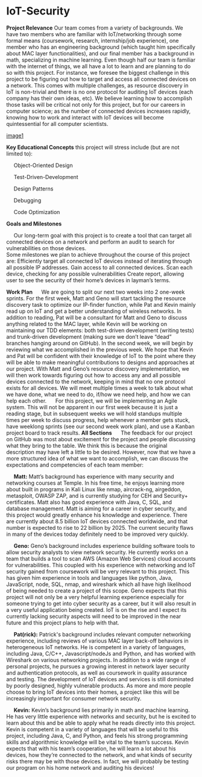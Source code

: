 # IoT-Security

**Project Relevance**
Our team comes from a variety of backgrounds. We have two members who are familiar with IoT/networking through some formal means (coursework, research, internship/job experience), one member who has an engineering background (which taught him specifically about MAC layer functionalities), and our final member has a background in math, specializing in machine learning. Even though half our team is familiar with the internet of things, we all have a lot to learn and are planning to do so with this project. For instance, we foresee the biggest challenge in this project to be figuring out how to target and access all connected devices on a network. This comes with multiple challenges, as resource discovery in IoT is non-trivial and there is no one protocol for auditing IoT devices (each company has their own ideas, etc). We believe learning how to accomplish those tasks will be critical not only for this project, but for our careers in computer science; as the number of connected devices increases rapidly, knowing how to work and interact with IoT devices will become quintessential for all computer scientists. 

[image1](chart.png)

**Key Educational Concepts** this project will stress include (but are not limited to):

&nbsp;&nbsp;&nbsp;&nbsp;&nbsp;Object-Oriented Design

&nbsp;&nbsp;&nbsp;&nbsp;&nbsp;Test-Driven-Development

&nbsp;&nbsp;&nbsp;&nbsp;&nbsp;Design Patterns

&nbsp;&nbsp;&nbsp;&nbsp;&nbsp;Debugging

&nbsp;&nbsp;&nbsp;&nbsp;&nbsp;Code Optimization
		
**Goals and Milestones**

&nbsp;&nbsp;&nbsp;&nbsp;&nbsp;Our long-term goal with this project is to create a tool that can target all connected devices on a network and perform an audit to search for vulnerabilities on those devices.	
Some milestones we plan to achieve throughout the course of this project are:
Efficiently target all connected IoT devices instead of iterating through all possible IP addresses.
Gain access to all connected devices.
Scan each device, checking for any possible vulnerabilities
Create report, allowing user to see the security of their home’s devices in layman’s terms. 

**Work Plan**
&nbsp;&nbsp;&nbsp;&nbsp;&nbsp;We are going to split our next two weeks into 2 one-week sprints. For the first week, Matt and Geno will start tackling the resource discovery task to optimize our IP-finder function, while Pat and Kevin mainly read up on IoT and get a better understanding of wireless networks. In addition to reading, Pat will be a consultant for Matt and Geno to discuss anything related to the MAC layer, while Kevin will be working on maintaining our TDD elements: both test-driven development (writing tests) and trunk-driven development (making sure we don’t leave “dead” branches hanging around on GitHub).
In the second week, we will begin by reviewing what we accomplished in the previous week. We hope that Kevin and Pat will be confident with their knowledge of IoT to the point where they will be able to make meaningful contributions to designs and approaches at our project. With Matt and Geno’s resource discovery implementation, we will then work towards figuring out how to access any and all possible devices connected to the network, keeping in mind that no one protocol exists for all devices. We will meet multiple times a week to talk about what we have done, what we need to do, if/how we need help, and how we can help each other. 
&nbsp;&nbsp;&nbsp;&nbsp;&nbsp;For this project, we will be implementing an Agile system. This will not be apparent in our first week because it is just a reading stage, but in subsequent weeks we will hold standups multiple times per week to discuss progress, help whenever a member gets stuck, have weeklong sprints (see our second week work plan), and use a Kanban project board to track results.
**All Sections**
&nbsp;&nbsp;&nbsp;&nbsp;&nbsp;The feedback for our project on GitHub was most about excitement for the project and people discussing what they bring to the table. We think this is because the original description may have left a little to be desired. However, now that we have a more structured idea of what we want to accomplish, we can discuss the expectations and competencies of each team member:

&nbsp;&nbsp;&nbsp;&nbsp;&nbsp;**Matt:** Matt’s background has experience with many security and networking courses at Temple. In his free time, he enjoys learning more about built in programs in Kali Linux like nmap, aircrack-ng, airgeddon, metasploit, OWASP ZAP, and is currently studying for CEH and Security+ certificates. Matt also has good experience with Java, C, SQL, and database management. Matt is aiming for a career in cyber security, and this project would greatly enhance his knowledge and experience. There are currently about 8.5 billion IoT devices connected worldwide, and that number is expected to rise to 22 billion by 2025. The current security flaws in many of the devices today definitely need to be improved very quickly.  

&nbsp;&nbsp;&nbsp;&nbsp;&nbsp;**Geno:** Geno’s background includes experience building software tools to allow security analysts to view network security. He currently works on a team that builds a tool to scan AWS (Amazon Web Services) cloud accounts for vulnerabilities. This coupled with his experience with networking and IoT security gained from coursework will be very relevant to this project. This has given him experience in tools and languages like python, Java, JavaScript, node, SQL, nmap, and wireshark which all have high likelihood of being needed to create a project of this scope. Geno expects that this project will not only be a very helpful learning experience especially for someone trying to get into cyber security as a career, but it will also result in a very useful application being created. IoT is on the rise and I expect its currently lacking security aspects will need to be improved in the near future and this project plans to help with that.  

&nbsp;&nbsp;&nbsp;&nbsp;&nbsp;**Pat(rick):** Patrick's background includes relevant computer networking experience, including reviews of various MAC layer back-off behaviors in heterogeneous IoT networks. He is competent in a variety of languages, including Java, C/C++, Javascript/nodeJs and Python, and has worked with Wireshark on various networking projects. In addition to a wide range of personal projects, he pursues a growing interest in network layer security and authentication protocols, as well as coursework in quality assurance and testing. The development of IoT devices and services is still dominated by poorly designed, highly vulnerable products. As more and more people choose to bring IoT devices into their homes, a project like this will be increasingly important for consumer network security.

&nbsp;&nbsp;&nbsp;&nbsp;&nbsp;**Kevin:** Kevin’s background lies primarily in math and machine learning. He has very little experience with networks and security, but he is excited to learn about this and be able to apply what he reads directly into this project. Kevin is competent in a variety of languages that will be useful to this project, including Java, C, and Python, and feels his strong programming skills and algorithmic knowledge will be vital to the team’s success. Kevin expects that with his team’s cooperation, he will learn a lot about his devices, how they’re connected to the network, and what kinds of security risks there may be with those devices. In fact, we will probably be testing our program on his home network and auditing his devices!
